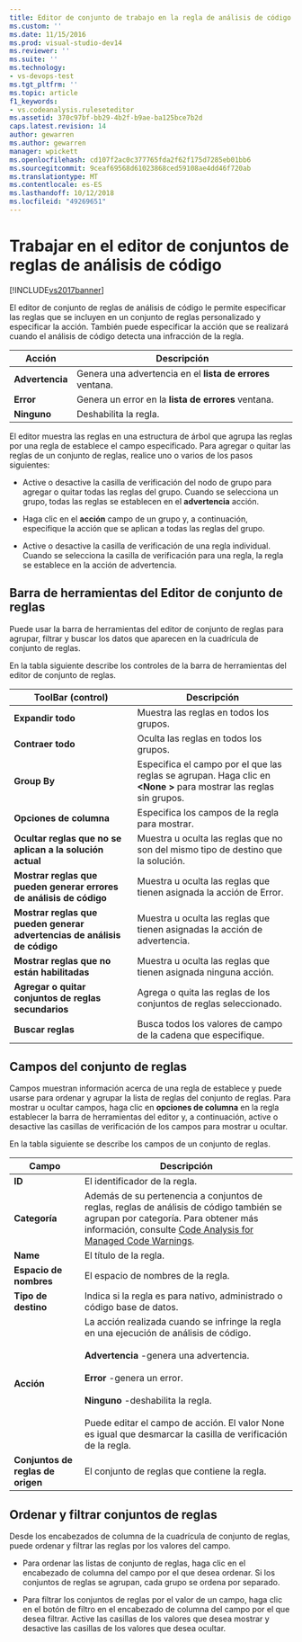 ```yaml
---
title: Editor de conjunto de trabajo en la regla de análisis de código | Documentos de Microsoft
ms.custom: ''
ms.date: 11/15/2016
ms.prod: visual-studio-dev14
ms.reviewer: ''
ms.suite: ''
ms.technology:
- vs-devops-test
ms.tgt_pltfrm: ''
ms.topic: article
f1_keywords:
- vs.codeanalysis.ruleseteditor
ms.assetid: 370c97bf-bb29-4b2f-b9ae-ba125bce7b2d
caps.latest.revision: 14
author: gewarren
ms.author: gewarren
manager: wpickett
ms.openlocfilehash: cd107f2ac0c377765fda2f62f175d7285eb01bb6
ms.sourcegitcommit: 9ceaf69568d61023868ced59108ae4dd46f720ab
ms.translationtype: MT
ms.contentlocale: es-ES
ms.lasthandoff: 10/12/2018
ms.locfileid: "49269651"
---
```

# <a name="working-in-the-code-analysis-rule-set-editor"></a>Trabajar en el editor de conjuntos de reglas de análisis de código
[!INCLUDE[vs2017banner](../includes/vs2017banner.md)]

El editor de conjunto de reglas de análisis de código le permite especificar las reglas que se incluyen en un conjunto de reglas personalizado y especificar la acción. También puede especificar la acción que se realizará cuando el análisis de código detecta una infracción de la regla.  
  
|Acción|Descripción|  
|------------|-----------------|  
|**Advertencia**|Genera una advertencia en el **lista de errores** ventana.|  
|**Error**|Genera un error en la **lista de errores** ventana.|  
|**Ninguno**|Deshabilita la regla.|  
  
 El editor muestra las reglas en una estructura de árbol que agrupa las reglas por una regla de establece el campo especificado. Para agregar o quitar las reglas de un conjunto de reglas, realice uno o varios de los pasos siguientes:  
  
-   Active o desactive la casilla de verificación del nodo de grupo para agregar o quitar todas las reglas del grupo. Cuando se selecciona un grupo, todas las reglas se establecen en el **advertencia** acción.  
  
-   Haga clic en el **acción** campo de un grupo y, a continuación, especifique la acción que se aplican a todas las reglas del grupo.  
  
-   Active o desactive la casilla de verificación de una regla individual. Cuando se selecciona la casilla de verificación para una regla, la regla se establece en la acción de advertencia.  
  
## <a name="rule-set-editor-toolbar"></a>Barra de herramientas del Editor de conjunto de reglas  
 Puede usar la barra de herramientas del editor de conjunto de reglas para agrupar, filtrar y buscar los datos que aparecen en la cuadrícula de conjunto de reglas.  
  
 En la tabla siguiente describe los controles de la barra de herramientas del editor de conjunto de reglas.  
  
|ToolBar (control)|Descripción|  
|---------------------|-----------------|  
|**Expandir todo**|Muestra las reglas en todos los grupos.|  
|**Contraer todo**|Oculta las reglas en todos los grupos.|  
|**Group By**|Especifica el campo por el que las reglas se agrupan. Haga clic en  **\<None >** para mostrar las reglas sin grupos.|  
|**Opciones de columna**|Especifica los campos de la regla para mostrar.|  
|**Ocultar reglas que no se aplican a la solución actual**|Muestra u oculta las reglas que no son del mismo tipo de destino que la solución.|  
|**Mostrar reglas que pueden generar errores de análisis de código**|Muestra u oculta las reglas que tienen asignada la acción de Error.|  
|**Mostrar reglas que pueden generar advertencias de análisis de código**|Muestra u oculta las reglas que tienen asignadas la acción de advertencia.|  
|**Mostrar reglas que no están habilitadas**|Muestra u oculta las reglas que tienen asignada ninguna acción.|  
|**Agregar o quitar conjuntos de reglas secundarios**|Agrega o quita las reglas de los conjuntos de reglas seleccionado.|  
|**Buscar reglas**|Busca todos los valores de campo de la cadena que especifique.|  
  
## <a name="rule-set-fields"></a>Campos del conjunto de reglas  
 Campos muestran información acerca de una regla de establece y puede usarse para ordenar y agrupar la lista de reglas del conjunto de reglas. Para mostrar u ocultar campos, haga clic en **opciones de columna** en la regla establecer la barra de herramientas del editor y, a continuación, active o desactive las casillas de verificación de los campos para mostrar u ocultar.  
  
 En la tabla siguiente se describe los campos de un conjunto de reglas.  
  
|Campo|Descripción|  
|-----------|-----------------|  
|**ID**|El identificador de la regla.|  
|**Categoría**|Además de su pertenencia a conjuntos de reglas, reglas de análisis de código también se agrupan por categoría. Para obtener más información, consulte [Code Analysis for Managed Code Warnings](../code-quality/code-analysis-for-managed-code-warnings.md).|  
|**Name**|El título de la regla.|  
|**Espacio de nombres**|El espacio de nombres de la regla.|  
|**Tipo de destino**|Indica si la regla es para nativo, administrado o código base de datos.|  
|**Acción**|La acción realizada cuando se infringe la regla en una ejecución de análisis de código.<br /><br /> **Advertencia** -genera una advertencia.<br /><br /> **Error** -genera un error.<br /><br /> **Ninguno** -deshabilita la regla.<br /><br /> Puede editar el campo de acción. El valor None es igual que desmarcar la casilla de verificación de la regla.|  
|**Conjuntos de reglas de origen**|El conjunto de reglas que contiene la regla.|  
  
## <a name="sorting-and-filtering-rule-sets"></a>Ordenar y filtrar conjuntos de reglas  
 Desde los encabezados de columna de la cuadrícula de conjunto de reglas, puede ordenar y filtrar las reglas por los valores del campo.  
  
-   Para ordenar las listas de conjunto de reglas, haga clic en el encabezado de columna del campo por el que desea ordenar. Si los conjuntos de reglas se agrupan, cada grupo se ordena por separado.  
  
-   Para filtrar los conjuntos de reglas por el valor de un campo, haga clic en el botón de filtro en el encabezado de columna del campo por el que desea filtrar. Active las casillas de los valores que desea mostrar y desactive las casillas de los valores que desea ocultar.



